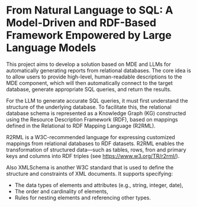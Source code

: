 # From Natural Language to SQL: A Model-Driven and RDF-Based Framework Empowered by Large Language Models

This project aims to develop a solution based on MDE and LLMs for automatically generating reports from relational databases. The core idea is to allow users to provide high-level, human-readable descriptions to the MDE component, which will then automatically connect to the target database, generate appropriate SQL queries, and return the results.

For the LLM to generate accurate SQL queries, it must first understand the structure of the underlying database. To facilitate this, the relational database schema is represented as a Knowledge Graph (KG) constructed using the Resource Description Framework (RDF), based on mappings defined in the Relational to RDF Mapping Language (R2RML). 

R2RML is a W3C-recommended language for expressing customized mappings from relational databases to RDF datasets. R2RML enables the transformation of structured data—such as tables, rows, fron and primary keys and columns into RDF triples (see https://www.w3.org/TR/r2rml/).

Also XMLSchema is another W3C standard that is used to define the structure and constraints of XML documents. It supports specifying:
- The data types of elements and attributes (e.g., string, integer, date),
- The order and cardinality of elements,
- Rules for nesting elements and referencing other types.

